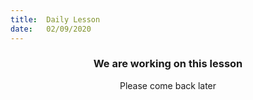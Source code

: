 ```yaml
---
title:  Daily Lesson
date:   02/09/2020
---
```


### <center>We are working on this lesson</center>
<center>Please come back later</center>